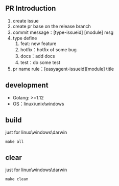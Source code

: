 ## PR Introduction
1. create issue
1. create pr base on the release branch
1. commit message：[type-issueid] [module] msg
  1. type define 
     1. feat: new feature
     1. hotfix：hotfix of some bug
     1. docs：add docs
     1. test：do some test
1. pr name rule：[easyagent-issueid][module] title

<a name="29c80db5"></a>
## development

- Golang: >=1.12
- OS：linux\unix\windows

<a name="dd96ac2a"></a>
## build

just for linux\windows\darwin
```
make all 
```

## clear

just for linux\windows\darwin
```
make clean
```